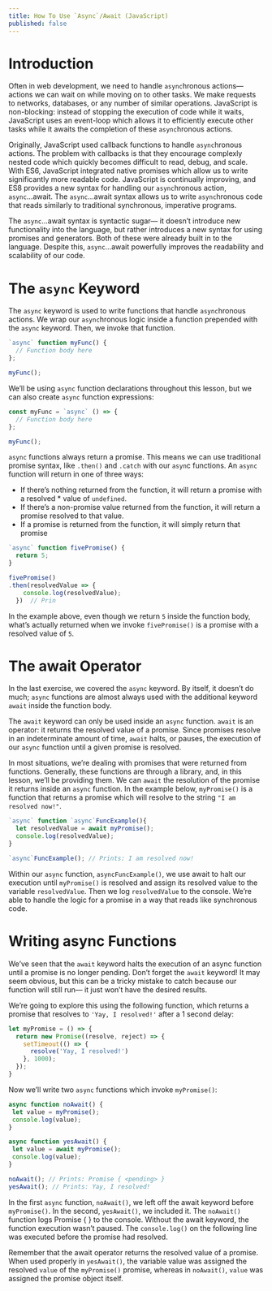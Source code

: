 ```yaml
---
title: How To Use `Async`/Await (JavaScript)
published: false
---
```


# Introduction

Often in web development, we need to handle `async`hronous actions— actions we can wait on while moving on to other tasks. We make requests to networks, databases, or any number of similar operations. JavaScript is non-blocking: instead of stopping the execution of code while it waits, JavaScript uses an event-loop which allows it to efficiently execute other tasks while it awaits the completion of these `async`hronous actions.

Originally, JavaScript used callback functions to handle `async`hronous actions. The problem with callbacks is that they encourage complexly nested code which quickly becomes difficult to read, debug, and scale. With ES6, JavaScript integrated native promises which allow us to write significantly more readable code. JavaScript is continually improving, and ES8 provides a new syntax for handling our `async`hronous action, `async`...await. The `async`...await syntax allows us to write `async`hronous code that reads similarly to traditional synchronous, imperative programs.

The `async`...await syntax is syntactic sugar— it doesn’t introduce new functionality into the language, but rather introduces a new syntax for using promises and generators. Both of these were already built in to the language. Despite this, `async`...await powerfully improves the readability and scalability of our code.

# The `async` Keyword
The `async` keyword is used to write functions that handle `async`hronous actions. We wrap our `async`hronous logic inside a function prepended with the `async` keyword. Then, we invoke that function.

```javascript
`async` function myFunc() {
  // Function body here
};

myFunc();
```

We’ll be using `async` function declarations throughout this lesson, but we can also create `async` function expressions:

```javascript
const myFunc = `async` () => {
  // Function body here
};

myFunc();
```

``async`` functions always return a promise. This means we can use traditional promise syntax, like `.then()` and `.catch` with our `asyn`c functions. An ``async`` function will return in one of three ways:

* If there’s nothing returned from the function, it will return a promise with a resolved * value of `undefined`.
* If there’s a non-promise value returned from the function, it will return a promise resolved to that value.
* If a promise is returned from the function, it will simply return that promise

```javascript
`async` function fivePromise() { 
  return 5;
}

fivePromise()
.then(resolvedValue => {
    console.log(resolvedValue);
  })  // Prin
  ```

In the example above, even though we return `5` inside the function body, what’s actually returned when we invoke `fivePromise()` is a promise with a resolved value of `5`.



# The await Operator
In the last exercise, we covered the `async` keyword. By itself, it doesn’t do much; `async` functions are almost always used with the additional keyword `await` inside the function body.

The `await` keyword can only be used inside an `async` function. `await` is an operator: it returns the resolved value of a promise. Since promises resolve in an indeterminate amount of time, `await` halts, or pauses, the execution of our `async` function until a given promise is resolved.

In most situations, we’re dealing with promises that were returned from functions. Generally, these functions are through a library, and, in this lesson, we’ll be providing them. We can `await` the resolution of the promise it returns inside an `async` function. In the example below, `myPromise()` is a function that returns a promise which will resolve to the string `"I am resolved now!"`.

```javascript
`async` function `async`FuncExample(){
  let resolvedValue = await myPromise();
  console.log(resolvedValue);
}

`async`FuncExample(); // Prints: I am resolved now!
```

Within our `async` function, `asyncFuncExample()`, we use await to halt our execution until `myPromise()` is resolved and assign its resolved value to the variable `resolvedValue`. Then we log `resolvedValue` to the console. We’re able to handle the logic for a promise in a way that reads like synchronous code.





# Writing async Functions

We’ve seen that the `await` keyword halts the execution of an async function until a promise is no longer pending. Don’t forget the `await` keyword! It may seem obvious, but this can be a tricky mistake to catch because our function will still run— it just won’t have the desired results.

We’re going to explore this using the following function, which returns a promise that resolves to `'Yay, I resolved!'` after a 1 second delay:

```javascript
let myPromise = () => {
  return new Promise((resolve, reject) => {
    setTimeout(() => {
      resolve('Yay, I resolved!')
    }, 1000);
  });
}
```

Now we’ll write two `async` functions which invoke `myPromise()`:

```javascript
async function noAwait() {
 let value = myPromise();
 console.log(value);
}

async function yesAwait() {
 let value = await myPromise();
 console.log(value);
}

noAwait(); // Prints: Promise { <pending> }
yesAwait(); // Prints: Yay, I resolved!
```

In the first `async` function, `noAwait()`, we left off the await keyword before `myPromise()`. In the second, `yesAwait()`, we included it. The `noAwait()` function logs Promise { <pending> } to the console. Without the await keyword, the function execution wasn’t paused. The `console.log()` on the following line was executed before the promise had resolved.

Remember that the await operator returns the resolved value of a promise. When used properly in `yesAwait()`, the variable value was assigned the resolved `value` of the `myPromise()` promise, whereas in `noAwait()`, `value` was assigned the promise object itself.